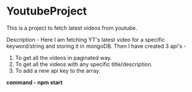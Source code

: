 # YoutubeProject
This is a project to fetch latest videos from youtube.

Description - Here I am fetching YT's latest video for a specific keyword/string and storing it in mongoDB. 
Then I have created 3 api's - 
1. To get all the videos in paginated way.
2. To get all the videos with any specific title/description.
3. To add a new api key to the array. 

**command - npm start**

